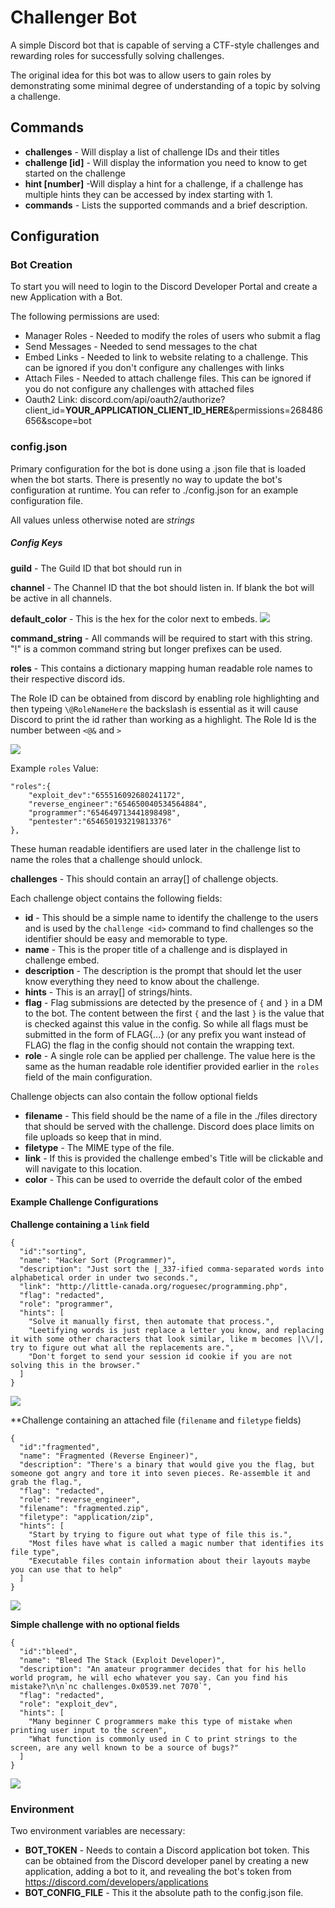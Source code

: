 # Challenger Bot

A simple Discord bot that is capable of serving a CTF-style challenges and rewarding roles for successfully solving challenges.

The original idea for this bot was to allow users to gain roles by demonstrating some minimal degree of understanding of a topic by solving a challenge.

## Commands

 - **challenges** - Will display a list of challenge IDs and their titles
 - **challenge [id]** - Will display the information you need to know to get started on the challenge
 - **hint <id> [number]** -Will display a hint for a challenge, if a challenge has multiple hints they can be accessed by index starting with 1.
 - **commands** - Lists the supported commands and a brief description.

## Configuration

### Bot Creation

To start you will need to login to the Discord Developer Portal and create a new Application with a Bot.

The following permissions are used:

 - Manager Roles - Needed to modify the roles of users who submit a flag
 - Send Messages - Needed to send messages to the chat
 - Embed Links - Needed to link to website relating to a challenge. This can be ignored if you don't configure any challenges with links
 - Attach Files - Needed to attach challenge files. This can be ignored if you do not configure any challenges with attached files
 - Oauth2 Link: discord.com/api/oauth2/authorize?client_id=**YOUR_APPLICATION_CLIENT_ID_HERE**&permissions=268486656&scope=bot

### config.json

Primary configuration for the bot is done using a .json file that is loaded when the bot starts. There is presently no way to update the bot's configuration at runtime. You can refer to ./config.json for an example configuration file. 

All values unless otherwise noted are *strings*
##### Config Keys
**guild** - The Guild ID that bot should run in

**channel** - The Channel ID that the bot should listen in. If blank the bot will be active in all channels. 

**default_color** - This is the hex for the color next to embeds. 
![](http://se.ri0.us/2020-07-23-204257846-4b28a.png)

**command_string** - All commands will be required to start with this string. "!" is a common command string but longer prefixes can be used.

**roles** - This contains a dictionary mapping human readable role names to their respective discord ids. 

The Role ID can be obtained from discord by enabling role highlighting and then typeing `\@RoleNameHere` the backslash is essential as it will cause Discord to print the id rather than working as a highlight. The Role Id is the number between `<@&` and `>`

![](http://se.ri0.us/2020-07-23-200738151-a6081.png)

Example `roles` Value:

```
"roles":{
    "exploit_dev":"655516092680241172",
    "reverse_engineer":"654650040534564884",
    "programmer":"654649713441898498",
    "pentester":"654650193219813376"
},
```

These human readable identifiers are used later in the challenge list to name the roles that a challenge should unlock.

**challenges** - This should contain an array[] of challenge objects.

Each challenge object contains the following fields:

 - **id** - This should be a simple name to identify the challenge to the users and is used by the `challenge <id>` command to find challenges so the identifier should be easy and memorable to type.  
 - **name** - This is the proper title of a challenge and is displayed in challenge embed.
 - **description** - The description is the prompt that should let the user know everything they need to know about the challenge. 
 - **hints** - This is an array[] of strings/hints. 
 - **flag** - Flag submissions are detected by the presence of `{` and `}` in a DM to the bot. The content between the first `{` and the last `}` is the value that is checked against this value in the config. So while all flags must be submitted in the form of FLAG{...} (or any prefix you want instead of FLAG) the flag in the config should not contain the wrapping text.
 - **role** - A single role can be applied per challenge. The value here is the same as the human readable role identifier provided earlier in the `roles` field of the main configuration.

Challenge objects can also contain the follow optional fields

 - **filename** - This field should be the name of a file in the ./files directory that should be served with the challenge. Discord does place limits on file uploads so keep that in mind. 
 - **filetype** - The MIME type of the file.
 - **link** - If this is provided the challenge embed's Title will be clickable and will navigate to this location.
 - **color** - This can be used to override the default color of the embed

#### Example Challenge Configurations

**Challenge containing a `link` field**

```
{
  "id":"sorting",
  "name": "Hacker Sort (Programmer)",
  "description": "Just sort the |_337-ified comma-separated words into alphabetical order in under two seconds.",
  "link": "http://little-canada.org/roguesec/programming.php",
  "flag": "redacted",
  "role": "programmer",
  "hints": [
    "Solve it manually first, then automate that process.",
    "Leetifying words is just replace a letter you know, and replacing it with some other characters that look similar, like m becomes |\\/|, try to figure out what all the replacements are.",
    "Don't forget to send your session id cookie if you are not solving this in the browser."
  ]
}
```
![](http://se.ri0.us/2020-07-23-203739802-76c21.png)

**Challenge containing an attached file (`filename` and `filetype` fields)
```
{
  "id":"fragmented",
  "name": "Fragmented (Reverse Engineer)",
  "description": "There's a binary that would give you the flag, but someone got angry and tore it into seven pieces. Re-assemble it and grab the flag.",
  "flag": "redacted",
  "role": "reverse_engineer",
  "filename": "fragmented.zip",
  "filetype": "application/zip",
  "hints": [
    "Start by trying to figure out what type of file this is.",
    "Most files have what is called a magic number that identifies its file type",
    "Executable files contain information about their layouts maybe you can use that to help"
  ]
}
```
![](http://se.ri0.us/2020-07-23-203938530-ae8e3.png)

**Simple challenge with no optional fields**

```
{
  "id":"bleed",
  "name": "Bleed The Stack (Exploit Developer)",
  "description": "An amateur programmer decides that for his hello world program, he will echo whatever you say. Can you find his mistake?\n\n`nc challenges.0x0539.net 7070`",
  "flag": "redacted",
  "role": "exploit_dev",
  "hints": [
    "Many beginner C programmers make this type of mistake when printing user input to the screen",
    "What function is commonly used in C to print strings to the screen, are any well known to be a source of bugs?"
  ]
}
```


![](http://se.ri0.us/2020-07-23-204059667-4a9b6.png)

### Environment

Two environment variables are necessary:

 - **BOT_TOKEN** - Needs to contain a Discord application bot token. This can be obtained from the Discord developer panel by creating a new application, adding a bot to it, and revealing the bot's token from https://discord.com/developers/applications
 - **BOT_CONFIG_FILE** - This it the absolute path to the config.json file.

 
  






